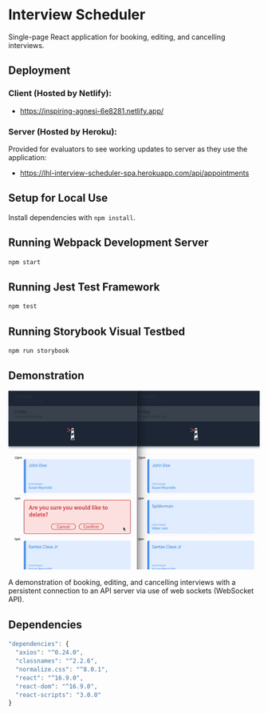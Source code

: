 # Interview Scheduler
Single-page React application for booking, editing, and cancelling interviews.

## Deployment

### Client (Hosted by Netlify):
- https://inspiring-agnesi-6e8281.netlify.app/

### Server (Hosted by Heroku):
Provided for evaluators to see working updates to server as they use the application:
- https://lhl-interview-scheduler-spa.herokuapp.com/api/appointments

## Setup for Local Use

Install dependencies with `npm install`.

## Running Webpack Development Server

```sh
npm start
```

## Running Jest Test Framework

```sh
npm test
```

## Running Storybook Visual Testbed

```sh
npm run storybook
```

## Demonstration
!["Application Demo"](https://github.com/TommyMynnSon/scheduler/blob/master/docs/ezgif.com-gif-maker.gif)

A demonstration of booking, editing, and cancelling interviews with a persistent connection to an API server via use of web sockets (WebSocket API).

## Dependencies
```javascript
"dependencies": {
  "axios": "^0.24.0",
  "classnames": "^2.2.6",
  "normalize.css": "^8.0.1",
  "react": "^16.9.0",
  "react-dom": "^16.9.0",
  "react-scripts": "3.0.0"
}
```
